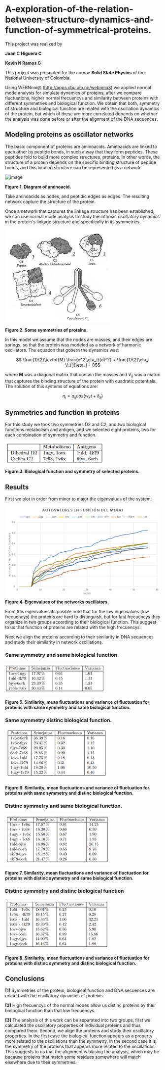 # A-exploration-of-the-relation-between-structure-dynamics-and-function-of-symmetrical-proteins.

This project was realized by

**Juan C Higuera C**

**Kevin N Ramos G**

This project was presented for the course **Solid State Physics** of the National University of Colombia.

Using WEBNnm@ (http://apps.cbu.uib.no/webnma3) we applied normal mode analysis for simulate dynamics of proteins, after we compare fluctuations, higher normal frecuencys and similarity between proteins with different symmetries and biological function. We obtain that both, symmetry of structure and biological function are related with the oscillation dynamics of the protein, but which of these are more correlated depends on whether the analysis was done before or after the alignment of the DNA sequences.

## Modeling proteins as oscillator networks

The basic component of proteins are aminoacids. Aminoacids are linked to each other by peptide bonds, in such a way that they form peptides. These peptides fold to build more complex structures, proteins. In other words, the structure of a protein depends on the specific binding structure of peptide bonds, and this binding structure can be represented as a network.

![image](https://github.com/JuanHigueraC/A-exploration-of-the-relation-between-structure-dynamics-and-function-of-symmetrical-proteins./blob/3fd932cbf4129bd69fe03983cedabdb9d3847204/Images/aminoacid.PNG)

**Figure 1. Diagram of aminoacid.**

Take aminoacids as nodes, and peptidic edges as edges. The resulting network capture the structure of the protein. 

Once a network that captures the linkage structure has been established, we can use normal mode analysis to study the intrinsic oscillatory dynamics in the protein's linkage structure and specifically in its symmetries.

![image](https://github.com/JuanHigueraC/A-exploration-of-the-relation-between-structure-dynamics-and-function-of-simmetric-proteins./blob/a9aba82481c0da76779be00c18f6ef129e9639e6/Images/simetries%20of%20proteins.PNG)

**Figure 2. Some symmetries of proteins.**

In this model we assume that the nodes are masses, and their edges are springs, so that the protein was modeled as a network of harmonic oscillators. The equation that gobern the dynamics was:

$$ \frac{1}{2}\textbf{M} \frac{d^2 \eta_i}{dt^2} +   \frac{1}{2}\eta_i V_{ij}\eta_j = 0$$

where $\textbf{M}$ was a diagonal matrix that contain the masses and $V_{ij}$ was a matrix that captures the binding structure of the protein with cuadratic potentials. The solution of this systems of equations are:

$$ \eta_i = a_{ij}cos(w_kt + \delta_k) $$ 

## Symmetries and function in proteins

For this study we took two symmetries D2 and C2, and two biological functions metabolism and antigen, and we selected eight proteins, two for each combination of symmetry and function.

![image](https://github.com/JuanHigueraC/A-exploration-of-the-relation-between-structure-dynamics-and-function-of-simmetric-proteins./blob/c164eaf9689c6b8124ade45604df0d66749e6930/Images/tabla%20de%20proteinas.PNG)

**Figure 3. Biological function and symmetry of selected proteins.**

## Results

First we plot in order from minor to major the eigenvalues of the system.

![image](https://github.com/JuanHigueraC/A-exploration-of-the-relation-between-structure-dynamics-and-function-of-simmetric-proteins./blob/a9aba82481c0da76779be00c18f6ef129e9639e6/Images/eigenvalues%20vs%20modes%20in%20proteins.PNG)
**Figure 4. Eigenvalues of the networks oscillators.**

From this eigenvalues its posible note that for the low eigenvalues (low frecuencys) the proteins are hard to distinguish, but for fast frecuencys they organize in two groups acoording to their biological function. This suggest to us that function of proteins are related with the high frecuencys.

Next we align the proteins according to their similarity in DNA sequences and study their similarity in network oscillations.


### Same symmetry and same biological function.

![image](https://github.com/JuanHigueraC/A-exploration-of-the-relation-between-structure-dynamics-and-function-of-simmetric-proteins./blob/main/Images/equal%20simmetrie%20and%20equal%20function.PNG)

**Figure 5. Similarity, mean fluctuations and variance of fluctuation for proteins with same symmetry and same biological function.**



### Same symmetry distinc biological function.

![image](https://github.com/JuanHigueraC/A-exploration-of-the-relation-between-structure-dynamics-and-function-of-simmetric-proteins./blob/main/Images/equal%20simmetrie%20and%20inequal%20function.PNG)

**Figure 6. Similarity, mean fluctuations and variance of fluctuation for proteins with same symmetry and distinc biological function.**

### Distinc symmetry and same biological function.
![image](https://github.com/JuanHigueraC/A-exploration-of-the-relation-between-structure-dynamics-and-function-of-simmetric-proteins./blob/main/Images/equal%20function%20and%20inequal%20simmetrie.PNG)

**Figure 7. Similarity, mean fluctuations and variance of fluctuation for proteins with distinc symmetry and same biological function.**


### Distinc symmetry and distinc biological function
![image](https://github.com/JuanHigueraC/A-exploration-of-the-relation-between-structure-dynamics-and-function-of-simmetric-proteins./blob/main/Images/inequal%20simmetrie%20and%20inequal%20function.PNG)

**Figure 8. Similarity, mean fluctuations and variance of fluctuation for proteins with distinc symmetry and distinc biological function.**



## Conclusions

 
**[1]** Symmetries of the protein, biological function and DNA secuences are related with the oscillatory dynamics of proteins.

**[2]** High frecuencys of the normal modes allow us distinc proteins by their biological function than that low frecuencys.

**[3]** The analysis of this work can be separated into two groups, first we calculated the oscillatory properties of individual proteins and thus compared them. Second, we align the proteins and study their oscillatory properties. In the first case the biological function appears as a property more related to the oscillations than the symmetry, in the second case it is the symmetry of the proteins that appears more related to the oscillations. This suggests to us that the alignment is biasing the analysis, which may be because proteins that match some residues somewhere will match elsewhere due to their symmetries.



